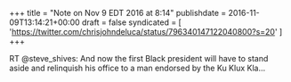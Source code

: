 +++
title = "Note on Nov 9 EDT 2016 at 8:14"
publishdate = 2016-11-09T13:14:21+00:00
draft = false
syndicated = [ 'https://twitter.com/chrisjohndeluca/status/796340147122040800?s=20' ]
+++

RT @steve_shives: And now the first Black president will have to stand aside and relinquish his office to a man endorsed by the Ku Klux Kla…
